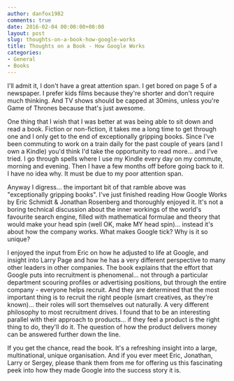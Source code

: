 ```yaml
---
author: danfox1982
comments: true
date: 2016-02-04 00:00:00+00:00
layout: post
slug: thoughts-on-a-book-how-google-works
title: Thoughts on a Book - How Google Works
categories:
- General
- Books
---
```


I'll admit it, I don't have a great attention span.  I get bored on page 5 of a newspaper.  I prefer kids films because they're shorter and don't require much thinking.  And TV shows should be capped at 30mins, unless you're Game of Thrones because that's just awesome.

One thing that I wish that I was better at was being able to sit down and read a book.  Fiction or non-fiction, it takes me a long time to get through one and I only get to the end of exceptionally gripping books.  Since I've been commuting to work on a train daily for the past couple of years (and I own a Kindle) you'd think I'd take the opportunity to read more... and I've tried.  I go through spells where I use my Kindle every day on my commute, morning and evening.  Then I have a few months off before going back to it.  I have no idea why.  It must be due to my poor attention span.

Anyway I digress... the important bit of that ramble above was "exceptionally gripping books".  I've just finished reading How Google Works by Eric Schmidt & Jonathan Rosenberg and thoroughly enjoyed it.  It's not a boring technical discussion about the inner workings of the world's favourite search engine, filled with mathematical formulae and theory that would make your head spin (well OK, make MY head spin)... instead it's about how the company works.  What makes Google tick?  Why is it so unique?

I enjoyed the input from Eric on how he adjusted to life at Google, and insight into Larry Page and how he has a very different perspective to many other leaders in other companies.  The book explains that the effort that Google puts into recruitment is phenomenal... not through a particular department scouring profiles or advertising positions, but through the entire company - everyone helps recruit.  And they are determined that the most important thing is to recruit the right people (smart creatives, as they're known)... their roles will sort themselves out naturally.  A very different philosophy to most recruitment drives.  I found that to be an interesting parallel with their approach to products... if they feel a product is the right thing to do, they'll do it.  The question of how the product delivers money can be answered further down the line.

If you get the chance, read the book.  It's a refreshing insight into a large, multinational, unique organisation.  And if you ever meet Eric, Jonathan, Larry or Sergey, please thank them from me for offering us this fascinating peek into how they made Google into the success story it is.
